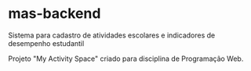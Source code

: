 # mas-backend
Sistema para cadastro de atividades escolares e indicadores de desempenho estudantil

Projeto "My Activity Space" criado para disciplina de Programação Web.
